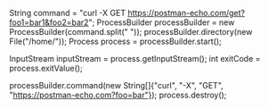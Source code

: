 String command = "curl -X GET https://postman-echo.com/get?foo1=bar1&foo2=bar2";
ProcessBuilder processBuilder = new ProcessBuilder(command.split(" "));
processBuilder.directory(new File("/home/"));
Process process = processBuilder.start();

InputStream inputStream = process.getInputStream();
int exitCode = process.exitValue();

processBuilder.command(new String[]{"curl", "-X", "GET", "https://postman-echo.com?foo=bar"});
process.destroy();
